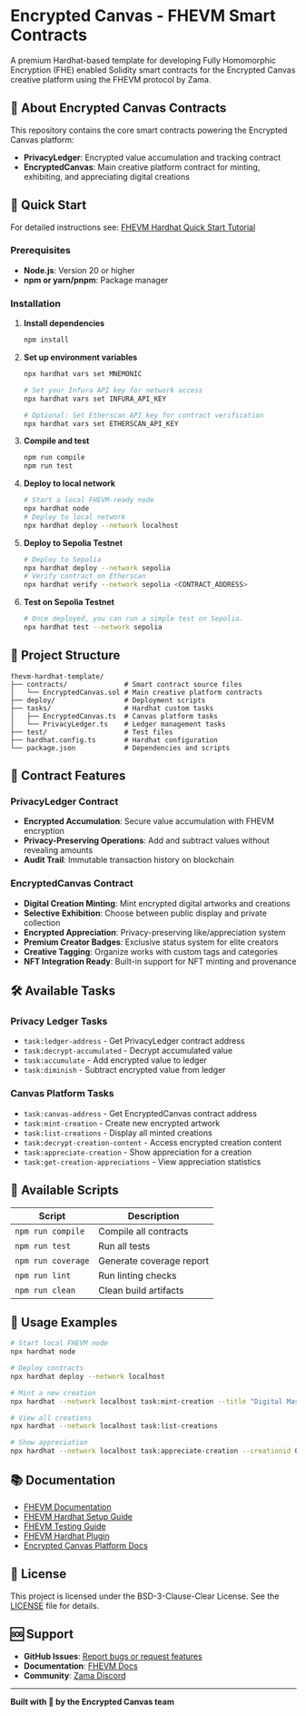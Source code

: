 # Encrypted Canvas - FHEVM Smart Contracts

A premium Hardhat-based template for developing Fully Homomorphic Encryption (FHE) enabled Solidity smart contracts for the Encrypted Canvas creative platform using the FHEVM protocol by Zama.

## 🎨 About Encrypted Canvas Contracts

This repository contains the core smart contracts powering the Encrypted Canvas platform:

- **PrivacyLedger**: Encrypted value accumulation and tracking contract
- **EncryptedCanvas**: Main creative platform contract for minting, exhibiting, and appreciating digital creations

## 🚀 Quick Start

For detailed instructions see:
[FHEVM Hardhat Quick Start Tutorial](https://docs.zama.ai/protocol/solidity-guides/getting-started/quick-start-tutorial)

### Prerequisites

- **Node.js**: Version 20 or higher
- **npm or yarn/pnpm**: Package manager

### Installation

1. **Install dependencies**

   ```bash
   npm install
   ```

2. **Set up environment variables**

   ```bash
   npx hardhat vars set MNEMONIC

   # Set your Infura API key for network access
   npx hardhat vars set INFURA_API_KEY

   # Optional: Set Etherscan API key for contract verification
   npx hardhat vars set ETHERSCAN_API_KEY
   ```

3. **Compile and test**

   ```bash
   npm run compile
   npm run test
   ```

4. **Deploy to local network**

   ```bash
   # Start a local FHEVM-ready node
   npx hardhat node
   # Deploy to local network
   npx hardhat deploy --network localhost
   ```

5. **Deploy to Sepolia Testnet**

   ```bash
   # Deploy to Sepolia
   npx hardhat deploy --network sepolia
   # Verify contract on Etherscan
   npx hardhat verify --network sepolia <CONTRACT_ADDRESS>
   ```

6. **Test on Sepolia Testnet**

   ```bash
   # Once deployed, you can run a simple test on Sepolia.
   npx hardhat test --network sepolia
   ```

## 📁 Project Structure

```
fhevm-hardhat-template/
├── contracts/              # Smart contract source files
│   └── EncryptedCanvas.sol # Main creative platform contracts
├── deploy/                 # Deployment scripts
├── tasks/                  # Hardhat custom tasks
│   ├── EncryptedCanvas.ts  # Canvas platform tasks
│   └── PrivacyLedger.ts    # Ledger management tasks
├── test/                   # Test files
├── hardhat.config.ts       # Hardhat configuration
└── package.json            # Dependencies and scripts
```

## 🎯 Contract Features

### PrivacyLedger Contract
- **Encrypted Accumulation**: Secure value accumulation with FHEVM encryption
- **Privacy-Preserving Operations**: Add and subtract values without revealing amounts
- **Audit Trail**: Immutable transaction history on blockchain

### EncryptedCanvas Contract
- **Digital Creation Minting**: Mint encrypted digital artworks and creations
- **Selective Exhibition**: Choose between public display and private collection
- **Encrypted Appreciation**: Privacy-preserving like/appreciation system
- **Premium Creator Badges**: Exclusive status system for elite creators
- **Creative Tagging**: Organize works with custom tags and categories
- **NFT Integration Ready**: Built-in support for NFT minting and provenance

## 🛠️ Available Tasks

### Privacy Ledger Tasks
- `task:ledger-address` - Get PrivacyLedger contract address
- `task:decrypt-accumulated` - Decrypt accumulated value
- `task:accumulate` - Add encrypted value to ledger
- `task:diminish` - Subtract encrypted value from ledger

### Canvas Platform Tasks
- `task:canvas-address` - Get EncryptedCanvas contract address
- `task:mint-creation` - Create new encrypted artwork
- `task:list-creations` - Display all minted creations
- `task:decrypt-creation-content` - Access encrypted creation content
- `task:appreciate-creation` - Show appreciation for a creation
- `task:get-creation-appreciations` - View appreciation statistics

## 📜 Available Scripts

| Script             | Description                    |
| ------------------ | ------------------------------ |
| `npm run compile`  | Compile all contracts          |
| `npm run test`     | Run all tests                  |
| `npm run coverage` | Generate coverage report       |
| `npm run lint`     | Run linting checks             |
| `npm run clean`    | Clean build artifacts          |

## 🎨 Usage Examples

```bash
# Start local FHEVM node
npx hardhat node

# Deploy contracts
npx hardhat deploy --network localhost

# Mint a new creation
npx hardhat --network localhost task:mint-creation --title "Digital Masterpiece" --content "Encrypted content" --exhibited true --tags "art,digital,abstract"

# View all creations
npx hardhat --network localhost task:list-creations

# Show appreciation
npx hardhat --network localhost task:appreciate-creation --creationid 0
```

## 📚 Documentation

- [FHEVM Documentation](https://docs.zama.ai/fhevm)
- [FHEVM Hardhat Setup Guide](https://docs.zama.ai/protocol/solidity-guides/getting-started/setup)
- [FHEVM Testing Guide](https://docs.zama.ai/protocol/solidity-guides/development-guide/hardhat/write_test)
- [FHEVM Hardhat Plugin](https://docs.zama.ai/protocol/solidity-guides/development-guide/hardhat)
- [Encrypted Canvas Platform Docs](./../README.md)

## 📄 License

This project is licensed under the BSD-3-Clause-Clear License. See the [LICENSE](LICENSE) file for details.

## 🆘 Support

- **GitHub Issues**: [Report bugs or request features](https://github.com/zama-ai/fhevm/issues)
- **Documentation**: [FHEVM Docs](https://docs.zama.ai)
- **Community**: [Zama Discord](https://discord.gg/zama)

---

**Built with 🎨 by the Encrypted Canvas team**
